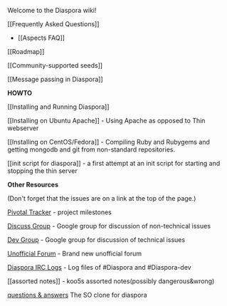 Welcome to the Diaspora wiki!

[[Frequently Asked Questions]]

* [[Aspects FAQ]]

[[Roadmap]]

[[Community-supported seeds]]

[[Message passing in Diaspora]]

**HOWTO**

[[Installing and Running Diaspora]]

[[Installing on Ubuntu Apache]] - Using Apache as opposed to Thin webserver

[[Installing on CentOS/Fedora]] - Compiling Ruby and Rubygems and getting mongodb and git from non-standard repositories.

[[init script for diaspora]] - a first attempt at an init script for starting and stopping the thin server

**Other Resources**

(Don't forget that the issues are on a link at the top of the page.)

[Pivotal Tracker](https://www.pivotaltracker.com/projects/61641) - project milestones

[Discuss Group](http://groups.google.com/group/diaspora-discuss) - Google group for discussion of non-technical issues

[Dev Group](http://groups.google.com/group/diaspora-dev) - Google group for discussion of technical issues

[Unofficial Forum](http://forum.conni.ca/) - Brand new unofficial forum

[Diaspora IRC Logs](http://logs.9-to-5designs.com) - Log files of #Diaspora and #Diaspora-dev

[[assorted notes]] - koo5s assorted notes(possibly dangerous&wrong)

[questions & answers](http://diaspora.shapado.com/) The SO clone for diaspora